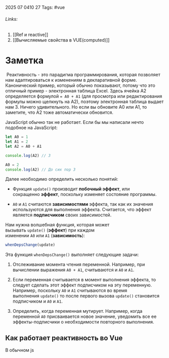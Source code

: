 2025 07 0410 27
Tags: #vue 
###### Links: 
1) [[Ref и reactive]]
2) [[Вычисляемые свойства в VUE(computed)]]
# Заметка
 Реактивность - это парадигма программирования, которая позволяет нам адаптироваться к изменениям в декларативной форме. Канонический пример, который обычно показывают, потому что это отличный пример - электронная таблица Excel. Здесь ячейка A2 определяется формулой `= A0 + A1` (для просмотра или редактирования формулы можно щелкнуть на A2), поэтому электронная таблица выдает нам 3. Ничего удивительного. Но если вы обновите A0 или A1, то заметите, что A2 тоже автоматически обновится.

JavaScript обычно так не работает. Если бы мы написали нечто подобное на JavaScript:
```js
let A0 = 1
let A1 = 2
let A2 = A0 + A1

console.log(A2) // 3

A0 = 2
console.log(A2) // До сих пор 3
```
Далее необходимо определить несколько понятий:

- Функция `update()` производит **побочный эффект**, или сокращенно **эффект**, поскольку изменяет состояние программы.
    
- `A0` и `A1` считаются **зависимостями** эффекта, так как их значения используются для выполнения эффекта. Считается, что эффект является **подписчиком** своих зависимостей.
    

Нам нужна волшебная функция, которая может вызывать `update()` (**эффект**) при каждом изменении `A0` или `A1` (**зависимость**):
```js
whenDepsChange(update)
```
Эта функция `whenDepsChange()` выполняет следующие задачи:

1. Отслеживание момента чтения переменной. Например, при вычислении выражения `A0 + A1`, считываются и `A0` и `A1`.
    
2. Если переменная считывается в момент выполнения эффекта, то следует сделать этот эффект подписчиком на эту переменную. Например, поскольку `A0` и `A1` считываются во время выполнения `update()` то после первого вызова `update()` становится подписчиком и `A0` и `A1`.
    
3. Определить, когда переменная мутирует. Например, когда переменной `A0` присваивается новое значение, уведомить все ее эффекты-подписчики о необходимости повторного выполнения.
## Как работает реактивность во Vue
В обычном js 
